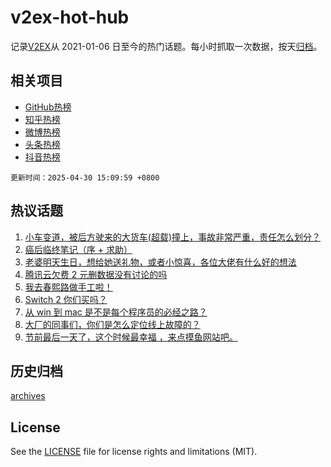 # v2ex-hot-hub

 记录[V2EX](https://www.v2ex.com/)从 2021-01-06 日至今的热门话题。每小时抓取一次数据，按天[归档](archives)。
 
 ## 相关项目

- [GitHub热榜](https://github.com/snaildev/github-hot-hub)
- [知乎热榜](https://github.com/snaildev/zhihu-hot-hub)
- [微博热榜](https://github.com/snaildev/weibo-hot-hub)
- [头条热榜](https://github.com/snaildev/toutiao-hot-hub)
- [抖音热榜](https://github.com/snaildev/douyin-hot-hub)


 `更新时间：2025-04-30 15:09:59 +0800`

## 热议话题

1. [小车变道，被后方驶来的大货车(超载)撞上，事故非常严重，责任怎么划分？](https://www.v2ex.com/t/1129008)
1. [癌后临终笔记（序 + 求助）](https://www.v2ex.com/t/1129016)
1. [老婆明天生日，想给她送礼物，或者小惊喜，各位大佬有什么好的想法](https://www.v2ex.com/t/1129050)
1. [腾讯云欠费 2 元删数据没有讨论的吗](https://www.v2ex.com/t/1129021)
1. [我去春熙路做手工啦！](https://www.v2ex.com/t/1128982)
1. [Switch 2 你们买吗？](https://www.v2ex.com/t/1128990)
1. [从 win 到 mac 是不是每个程序员的必经之路？](https://www.v2ex.com/t/1129027)
1. [大厂的同事们，你们是怎么定位线上故障的？](https://www.v2ex.com/t/1129060)
1. [节前最后一天了，这个时候最幸福 ，来点摸鱼网站吧。](https://www.v2ex.com/t/1129037)

## 历史归档

[archives](archives)

## License

See the [LICENSE](LICENSE) file for license rights and limitations (MIT).
